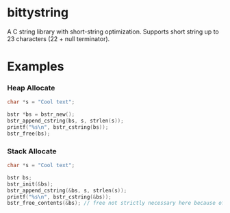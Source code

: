 # bittystring
A C string library with short-string optimization. Supports short string up to 23 characters (22 + null terminator).

# Examples

### Heap Allocate
```c
char *s = "Cool text";

bstr *bs = bstr_new();
bstr_append_cstring(bs, s, strlen(s));
printf("%s\n", bstr_cstring(bs));
bstr_free(bs);
```

### Stack Allocate
```c
char *s = "Cool text";

bstr bs;
bstr_init(&bs);
bstr_append_cstring(&bs, s, strlen(s));
printf("%s\n", bstr_cstring(&bs));
bstr_free_contents(&bs); // free not strictly necessary here because of short-string, but always a good idea
```
